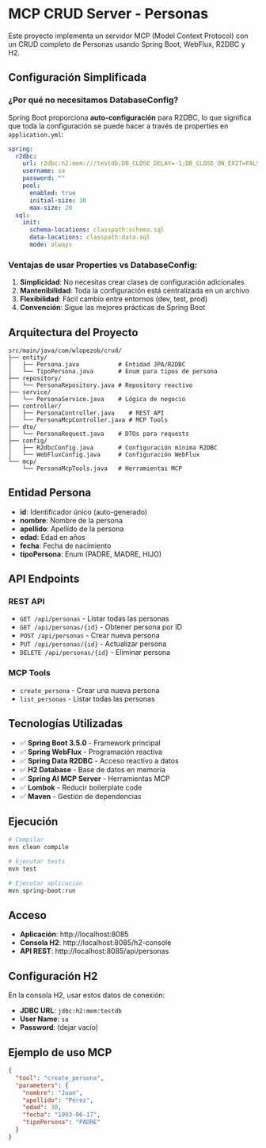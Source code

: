 # MCP CRUD Server - Personas

Este proyecto implementa un servidor MCP (Model Context Protocol) con un CRUD completo de Personas usando Spring Boot, WebFlux, R2DBC y H2.

## Configuración Simplificada

### ¿Por qué no necesitamos DatabaseConfig?

Spring Boot proporciona **auto-configuración** para R2DBC, lo que significa que toda la configuración se puede hacer a través de properties en `application.yml`:

```yaml
spring:
  r2dbc:
    url: r2dbc:h2:mem:///testdb;DB_CLOSE_DELAY=-1;DB_CLOSE_ON_EXIT=FALSE
    username: sa
    password: ""
    pool:
      enabled: true
      initial-size: 10
      max-size: 20
  sql:
    init:
      schema-locations: classpath:schema.sql
      data-locations: classpath:data.sql
      mode: always
```

### Ventajas de usar Properties vs DatabaseConfig:

1. **Simplicidad**: No necesitas crear clases de configuración adicionales
2. **Mantenibilidad**: Toda la configuración está centralizada en un archivo
3. **Flexibilidad**: Fácil cambio entre entornos (dev, test, prod)
4. **Convención**: Sigue las mejores prácticas de Spring Boot

## Arquitectura del Proyecto

```
src/main/java/com/wlopezob/crud/
├── entity/
│   ├── Persona.java           # Entidad JPA/R2DBC
│   └── TipoPersona.java       # Enum para tipos de persona
├── repository/
│   └── PersonaRepository.java # Repository reactivo
├── service/
│   └── PersonaService.java    # Lógica de negocio
├── controller/
│   ├── PersonaController.java    # REST API
│   └── PersonaMcpController.java # MCP Tools
├── dto/
│   └── PersonaRequest.java    # DTOs para requests
├── config/
│   ├── R2dbcConfig.java       # Configuración mínima R2DBC
│   └── WebFluxConfig.java     # Configuración WebFlux
└── mcp/
    └── PersonaMcpTools.java   # Herramientas MCP
```

## Entidad Persona

- **id**: Identificador único (auto-generado)
- **nombre**: Nombre de la persona
- **apellido**: Apellido de la persona
- **edad**: Edad en años
- **fecha**: Fecha de nacimiento
- **tipoPersona**: Enum (PADRE, MADRE, HIJO)

## API Endpoints

### REST API
- `GET /api/personas` - Listar todas las personas
- `GET /api/personas/{id}` - Obtener persona por ID
- `POST /api/personas` - Crear nueva persona
- `PUT /api/personas/{id}` - Actualizar persona
- `DELETE /api/personas/{id}` - Eliminar persona

### MCP Tools
- `create_persona` - Crear una nueva persona
- `list_personas` - Listar todas las personas

## Tecnologías Utilizadas

- ✅ **Spring Boot 3.5.0** - Framework principal
- ✅ **Spring WebFlux** - Programación reactiva
- ✅ **Spring Data R2DBC** - Acceso reactivo a datos
- ✅ **H2 Database** - Base de datos en memoria
- ✅ **Spring AI MCP Server** - Herramientas MCP
- ✅ **Lombok** - Reducir boilerplate code
- ✅ **Maven** - Gestión de dependencias

## Ejecución

```bash
# Compilar
mvn clean compile

# Ejecutar tests
mvn test

# Ejecutar aplicación
mvn spring-boot:run
```

## Acceso

- **Aplicación**: http://localhost:8085
- **Consola H2**: http://localhost:8085/h2-console
- **API REST**: http://localhost:8085/api/personas

## Configuración H2

En la consola H2, usar estos datos de conexión:
- **JDBC URL**: `jdbc:h2:mem:testdb`
- **User Name**: `sa`
- **Password**: (dejar vacío)

## Ejemplo de uso MCP

```json
{
  "tool": "create_persona",
  "parameters": {
    "nombre": "Juan",
    "apellido": "Pérez",
    "edad": 30,
    "fecha": "1993-06-17",
    "tipoPersona": "PADRE"
  }
}
```
